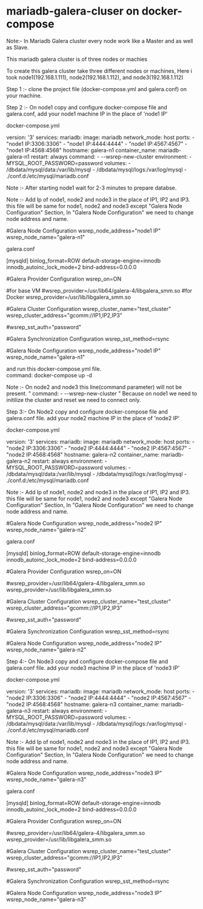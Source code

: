 # mariadb-galera-cluser on docker-compose 

Note:- In Mariadb Galera cluster every node work like a Master and as well as Slave. 

This mariadb galera cluster is of three nodes or machies 

To create this galera cluster take three different nodes or machines, Here i took 
node1(192.168.1.111), node2(192.168.1.112), and node3(192.168.1.112)

Step 1 :- clone the project file (docker-compose.yml and galera.conf) on your machine.

Step 2 :- On node1 copy and configure docker-compose file and galera.conf, add your node1 machine IP in the place of 'node1 IP'

docker-compose.yml 

version: '3'
services:
  mariadb:
    image: mariadb
    network_mode: host
    ports:
      - "node1 IP:3306:3306" 
      - "node1 IP:4444:4444"
      - "node1 IP:4567:4567"
      - "node1 IP:4568:4568"
    hostname: galera-n1
    container_name: mariadb-galera-n1
    restart: always
    command: 
      - --wsrep-new-cluster
    environment:
      - MYSQL_ROOT_PASSWORD=password
    volumes:
      - /dbdata/mysql/data:/var/lib/mysql
      - /dbdata/mysql/logs:/var/log/mysql
      - ./conf.d:/etc/mysql/mariadb.conf
      


Note :- After starting node1 wait for 2-3 minutes to prepare databse. 

Note :- Add Ip of node1, node2 and node3 in the place of IP1, IP2 and IP3. this file will be same for node1, node2 and node3
except "Galera Node Configuration" Section, In "Galera Node Configuration" we need to change node address and name. 

#Galera Node Configuration
wsrep_node_address="node1 IP" 
wsrep_node_name="galera-n1" 


galera.conf

[mysqld]
binlog_format=ROW
default-storage-engine=innodb
innodb_autoinc_lock_mode=2
bind-address=0.0.0.0

#Galera Provider Configuration
wsrep_on=ON

#for base VM
#wsrep_provider=/usr/lib64/galera-4/libgalera_smm.so
#for Docker
wsrep_provider=/usr/lib/libgalera_smm.so


#Galera Cluster Configuration
wsrep_cluster_name="test_cluster"
wsrep_cluster_address="gcomm://IP1,IP2,IP3"


#wsrep_sst_auth="password"


#Galera Synchronization Configuration
wsrep_sst_method=rsync

#Galera Node Configuration
wsrep_node_address="node1 IP"
wsrep_node_name="galera-n1"



and run this docker-compose.yml file.  
command: docker-compose up -d


Note :- On node2 and node3 this line(command parameter) will not be present.
"
   command: 
      - --wsrep-new-cluster
"
Because on node1 we need to initilize the cluster and reset we need to connect only.

Step 3:- On Node2 copy and configure docker-compose file and galera.conf file. add your node2 machine IP in the place of 'node2 IP' 

docker-compose.yml 

version: '3' 
services: 
  mariadb: 
    image: mariadb
    network_mode: host
    ports:
      - "node2 IP:3306:3306"
      - "node2 IP:4444:4444"
      - "node2 IP:4567:4567"
      - "node2 IP:4568:4568"
    hostname: galera-n2
    container_name: mariadb-galera-n2
    restart: always
    environment:
      - MYSQL_ROOT_PASSWORD=password
    volumes:
      - /dbdata/mysql/data:/var/lib/mysql
      - /dbdata/mysql/logs:/var/log/mysql
      - ./conf.d:/etc/mysql/mariadb.conf

Note :- Add Ip of node1, node2 and node3 in the place of IP1, IP2 and IP3. this file will be same for node1, node2 and node3
except "Galera Node Configuration" Section, In "Galera Node Configuration" we need to change node address and name. 

#Galera Node Configuration
wsrep_node_address="node2 IP" 
wsrep_node_name="galera-n2" 


galera.conf

[mysqld]
binlog_format=ROW
default-storage-engine=innodb
innodb_autoinc_lock_mode=2
bind-address=0.0.0.0

#Galera Provider Configuration
wsrep_on=ON

#wsrep_provider=/usr/lib64/galera-4/libgalera_smm.so
wsrep_provider=/usr/lib/libgalera_smm.so

#Galera Cluster Configuration
wsrep_cluster_name="test_cluster"
wsrep_cluster_address="gcomm://IP1,IP2,IP3"


#wsrep_sst_auth="password"


#Galera Synchronization Configuration
wsrep_sst_method=rsync

#Galera Node Configuration
wsrep_node_address="node2 IP"
wsrep_node_name="galera-n2"


Step 4:- On Node3 copy and configure docker-compose file and galera.conf file. add your node3 machine IP in the place of 'node3 IP' 

docker-compose.yml 

version: '3'
services:
  mariadb:
    image: mariadb
    network_mode: host
    ports:
      - "node2 IP:3306:3306"
      - "node2 IP:4444:4444"
      - "node2 IP:4567:4567"
      - "node2 IP:4568:4568"
    hostname: galera-n3
    container_name: mariadb-galera-n3
    restart: always
    environment:
      - MYSQL_ROOT_PASSWORD=password
    volumes:
      - /dbdata/mysql/data:/var/lib/mysql
      - /dbdata/mysql/logs:/var/log/mysql
      - ./conf.d:/etc/mysql/mariadb.conf

Note :- Add Ip of node1, node2 and node3 in the place of IP1, IP2 and IP3. this file will be same for node1, node2 and node3
except "Galera Node Configuration" Section, In "Galera Node Configuration" we need to change node address and name. 

#Galera Node Configuration
wsrep_node_address="node3 IP" 
wsrep_node_name="galera-n3" 


galera.conf

[mysqld]
binlog_format=ROW
default-storage-engine=innodb
innodb_autoinc_lock_mode=2
bind-address=0.0.0.0

#Galera Provider Configuration
wsrep_on=ON

#wsrep_provider=/usr/lib64/galera-4/libgalera_smm.so
wsrep_provider=/usr/lib/libgalera_smm.so


#Galera Cluster Configuration
wsrep_cluster_name="test_cluster"
wsrep_cluster_address="gcomm://IP1,IP2,IP3"


#wsrep_sst_auth="password"


#Galera Synchronization Configuration
wsrep_sst_method=rsync

#Galera Node Configuration
wsrep_node_address="node3 IP"
wsrep_node_name="galera-n3"



